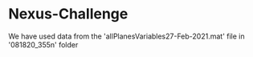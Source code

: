 # Nexus-Challenge

We have used data from the 'allPlanesVariables27-Feb-2021.mat' file in '081820_355n' folder